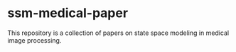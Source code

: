 # ssm-medical-paper

This repository is a collection of papers on state space modeling in medical image processing.




